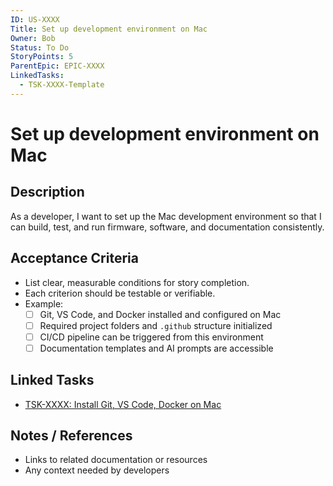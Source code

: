 ```yaml
---
ID: US-XXXX
Title: Set up development environment on Mac
Owner: Bob
Status: To Do
StoryPoints: 5
ParentEpic: EPIC-XXXX
LinkedTasks:
  - TSK-XXXX-Template
---
```


# Set up development environment on Mac

## Description
As a developer, I want to set up the Mac development environment so that I can build, test, and run firmware, software, and documentation consistently.

## Acceptance Criteria
- List clear, measurable conditions for story completion.
- Each criterion should be testable or verifiable.
- Example:  
  - [ ] Git, VS Code, and Docker installed and configured on Mac  
  - [ ] Required project folders and `.github` structure initialized  
  - [ ] CI/CD pipeline can be triggered from this environment  
  - [ ] Documentation templates and AI prompts are accessible

## Linked Tasks
- [TSK-XXXX: Install Git, VS Code, Docker on Mac](../tasks/TSK-XXXX-Template.md)  


## Notes / References
- Links to related documentation or resources
- Any context needed by developers